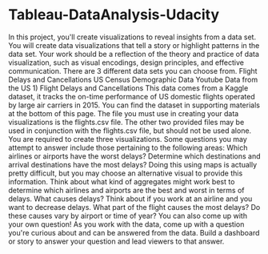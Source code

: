 # Tableau-DataAnalysis-Udacity
In this project, you'll create visualizations to reveal insights from a data set. You will create data visualizations that tell a story or highlight patterns in the data set. Your work should be a reflection of the theory and practice of data visualization, such as visual encodings, design principles, and effective communication.  There are 3 different data sets you can choose from.  Flight Delays and Cancellations US Census Demographic Data Youtube Data from the US 1) Flight Delays and Cancellations This data comes from a Kaggle dataset, it tracks the on-time performance of US domestic flights operated by large air carriers in 2015. You can find the dataset in supporting materials at the bottom of this page.  The file you must use in creating your data visualizations is the flights.csv file. The other two provided files may be used in conjunction with the flights.csv file, but should not be used alone.  You are required to create three visualizations. Some questions you may attempt to answer include those pertaining to the following areas:  Which airlines or airports have the worst delays?  Determine which destinations and arrival destinations have the most delays? Doing this using maps is actually pretty difficult, but you may choose an alternative visual to provide this information. Think about what kind of aggregates might work best to determine which airlines and airports are the best and worst in terms of delays.  What causes delays?  Think about if you work at an airline and you want to decrease delays. What part of the flight causes the most delays? Do these causes vary by airport or time of year?  You can also come up with your own question!  As you work with the data, come up with a question you're curious about and can be answered from the data. Build a dashboard or story to answer your question and lead viewers to that answer.
